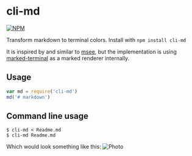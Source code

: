 # cli-md
[![NPM](https://nodei.co/npm/cli-md.png)](https://nodei.co/npm/cli-md/)

Transform markdown to terminal colors. Install with `npm install cli-md`

It is inspired by and similar to [msee](https://www.npmjs.org/package/msee),
but the implementation is using [marked-terminal](https://github.com/mikaelbr/marked-terminal)
as a marked renderer internally.

## Usage
```js
var md = require('cli-md')
md('# markdown')
```

## Command line usage
```
$ cli-md < Readme.md
$ cli-md Readme.md
```
Which would look something like this:
![Photo](example.png)
